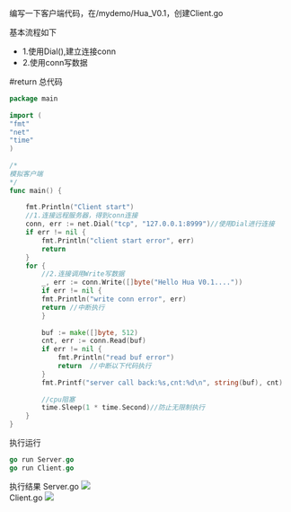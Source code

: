 编写一下客户端代码，在/mydemo/Hua_V0.1，创建Client.go

基本流程如下
+ 1.使用Dial(),建立连接conn
+ 2.使用conn写数据

#return 
总代码
```go
package main  
  
import (  
"fmt"  
"net"  
"time"  
)  
  
/*  
模拟客户端  
*/  
func main() {  
  
	fmt.Println("Client start")  
	//1.连接远程服务器，得到conn连接  
	conn, err := net.Dial("tcp", "127.0.0.1:8999")//使用Dial进行连接  
	if err != nil {  
		fmt.Println("client start error", err)  
		return  
	}  
	for {  
		//2.连接调用Write写数据  
		_, err := conn.Write([]byte("Hello Hua V0.1...."))  
		if err != nil {  
		fmt.Println("write conn error", err)  
		return //中断执行 
		}  
		  
		buf := make([]byte, 512)  
		cnt, err := conn.Read(buf)  
		if err != nil {  
			fmt.Println("read buf error")  
			return  //中断以下代码执行
		}  
		fmt.Printf("server call back:%s,cnt:%d\n", string(buf), cnt)  
		  
		//cpu阻塞  
		time.Sleep(1 * time.Second)//防止无限制执行  
	}  
}
```

执行运行
```go
go run Server.go
go run Client.go
```
执行结果
Server.go
![](https://cdn.jsdelivr.net/gh/k0kax/PicGo@main/image/202310231859766.png)
<br>
Client.go
![](https://cdn.jsdelivr.net/gh/k0kax/PicGo@main/image/202310231900301.png)